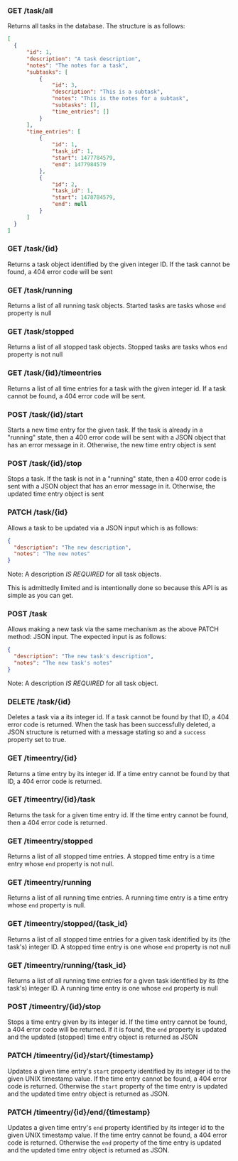 ### GET /task/all
Returns all tasks in the database. The structure is as follows:
```json
[
  {
      "id": 1,
      "description": "A task description",
      "notes": "The notes for a task",
      "subtasks": [
          {
              "id": 3,
              "description": "This is a subtask",
              "notes": "This is the notes for a subtask",
              "subtasks": [],
              "time_entries": []
          }
      ],
      "time_entries": [
          {
              "id": 1,
              "task_id": 1,
              "start": 1477784579,
              "end": 1477984579
          },
          {
              "id": 2,
              "task_id": 1,
              "start": 1478784579,
              "end": null
          }
      ]
  }
]
```
### GET /task/{id}
Returns a task object identified by the given integer ID. If the task cannot be found, a 404 error code will be sent

### GET /task/running
Returns a list of all running task objects. Started tasks are tasks whose `end` property is null

### GET /task/stopped
Returns a list of all stopped task objects. Stopped tasks are tasks whos `end` property is not null

### GET /task/{id}/timeentries
Returns a list of all time entries for a task with the given integer id. If a task cannot be found, a 404 error code will be sent.

### POST /task/{id}/start
Starts a new time entry for the given task. If the task is already in a "running" state, then a 400 error code will be sent with a JSON object that has an error message in it. Otherwise, the new time entry object is sent

### POST /task/{id}/stop
Stops a task. If the task is not in a "running" state, then a 400 error code is sent with a JSON object that has an error message in it. Otherwise, the updated time entry object is sent

### PATCH /task/{id}
Allows a task to be updated via a JSON input which is as follows:
```json
{
  "description": "The new description",
  "notes": "The new notes"
}
```
Note: A description _IS REQUIRED_ for all task objects.

This is admittedly limited and is intentionally done so because this API is as simple as you can get.


### POST /task
Allows making a new task via the same mechanism as the above PATCH method: JSON input. The expected input is as follows:
```json
{
  "description": "The new task's description",
  "notes": "The new task's notes"
}
```
Note: A description _IS REQUIRED_ for all task object.

### DELETE /task/{id}
Deletes a task via a its integer id. If a task cannot be found by that ID, a 404 error code is returned. When the task has been successfully deleted, a JSON structure is returned with a message stating so and a `success` property set to true.

### GET /timeentry/{id}
Returns a time entry by its integer id. If a time entry cannot be found by that ID, a 404 error code is returned.

### GET /timeentry/{id}/task
Returns the task for a given time entry id. If the time entry cannot be found, then a 404 error code is returned.

### GET /timeentry/stopped
Returns a list of all stopped time entries. A stopped time entry is a time entry whose `end` property is not null.

### GET /timeentry/running
Returns a list of all running time entries. A running time entry is a time entry whose `end` property is null.

### GET /timeentry/stopped/{task_id}
Returns a list of all stopped time entries for a given task identified by its (the task's) integer ID. A stopped time entry is one whose `end` property is not null

### GET /timeentry/running/{task_id}
Returns a list of all running time entries for a given task identified by its (the task's) integer ID. A running time entry is one whose `end` property is null

### POST /timeentry/{id}/stop
Stops a time entry given by its integer id. If the time entry cannot be found, a 404 error code will be returned. If it is found, the `end` property is updated and the updated (stopped) time entry object is returned as JSON

### PATCH /timeentry/{id}/start/{timestamp}
Updates a given time entry's `start` property identified by its integer id to the given UNIX timestamp value. If the time entry cannot be found, a 404 error code is returned. Otherwise the `start` property of the time entry is updated and the updated time entry object is returned as JSON.

### PATCH /timeentry/{id}/end/{timestamp}
Updates a given time entry's `end` property identified by its integer id to the given UNIX timestamp value. If the time entry cannot be found, a 404 error code is returned. Otherwise the `end` property of the time entry is updated and the updated time entry object is returned as JSON.
